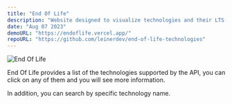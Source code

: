 ```yaml
---
title: "End Of Life"
description: "Website designed to visualize technologies and their LTS versions."
date: "Aug 07 2023"
demoURL: "https://endoflife.vercel.app/"
repoURL: "https://github.com/leinerdev/end-of-life-technologies"
---
```


![End Of Life](/end-of-life.png)

End Of Life provides a list of the technologies supported by the API, you can click on any of them and you will see more information.

In addition, you can search by specific technology name.

